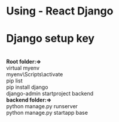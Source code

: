 # Using - React Django

# Django setup key
<br><b>Root folder:=></b>
<br>virtual myenv
<br>myenv\Scripts\activate
<br>pip list
<br>pip install django
<br>django-admin startproject backend
<br><b>backend folder:=></b>
<br>python manage.py runserver
<br>python manage.py startapp base